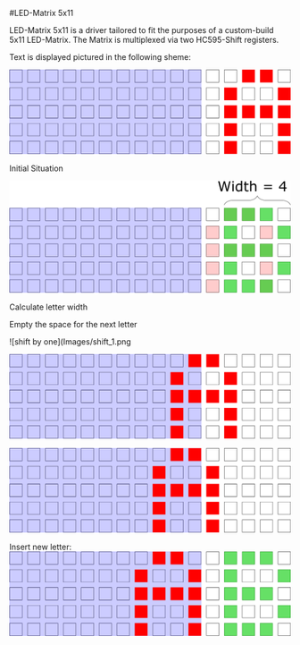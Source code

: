 #LED-Matrix 5x11

LED-Matrix 5x11 is a driver tailored to fit the purposes of
a custom-build 5x11 LED-Matrix. The Matrix is multiplexed via
two HC595-Shift registers.

Text is displayed pictured in the following sheme:

![initial situation](Images/initial_situation.png)

Initial Situation

![calculate letter width](Images/calculate_letter_width.png)

Calculate letter width

Empty the space for the next letter

![shift by one](Images/shift_1.png

![shift by two](Images/shift_2.png)

![shift by three](Images/shift_3.png)

Insert new letter:
![insert new letter](Images/insert_new_letter.png)